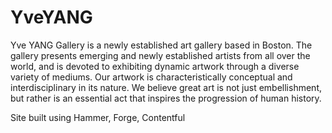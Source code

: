 # YveYANG

Yve YANG Gallery is a newly established art gallery based in Boston. The gallery presents emerging and newly established artists from all over the world, and is devoted to exhibiting dynamic artwork through a diverse variety of mediums. Our artwork is characteristically conceptual and interdisciplinary in its nature. We believe great art is not just embellishment, but rather is an essential act that inspires the progression of human history.

Site built using Hammer, Forge, Contentful
